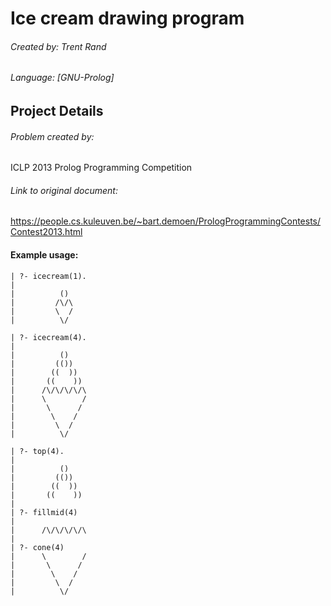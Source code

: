 # Ice cream drawing program
###### Created by: Trent Rand
###### Language: [GNU-Prolog]

## Project Details
###### Problem created by:
ICLP 2013 Prolog Programming Competition
###### Link to original document:
 https://people.cs.kuleuven.be/~bart.demoen/PrologProgrammingContests/Contest2013.html

#### Example usage:
```
| ?- icecream(1).
|  
|          ()
|         /\/\
|         \  /
|          \/
```

```
| ?- icecream(4).
|  
|          ()
|         (())
|        ((  ))
|       ((    ))
|      /\/\/\/\/\
|      \        /
|       \      /
|        \    /
|         \  /
|          \/
```

```
| ?- top(4).
|  
|          ()
|         (())
|        ((  ))
|       ((    ))
|
| ?- fillmid(4)
|
|      /\/\/\/\/\
|
| ?- cone(4)
|      \        /
|       \      /
|        \    /
|         \  /
|          \/
```
